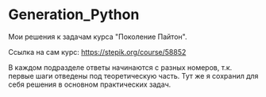 # Generation_Python
Мои решения к задачам курса "Поколение Пайтон".

Ссылка на сам курс: https://stepik.org/course/58852

В каждом подразделе ответы начинаются с разных номеров, т.к. первые шаги отведены под теоретическую часть.
Тут же я сохранил для себя решения в основном практических задач.
